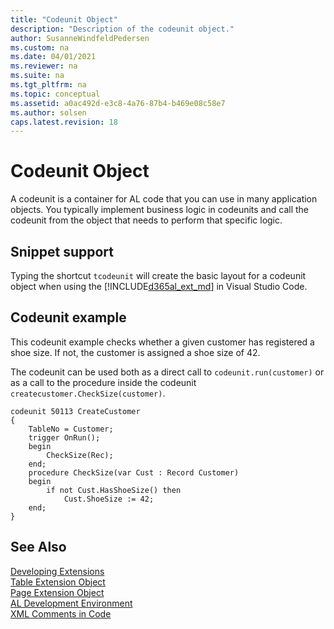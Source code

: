 ```yaml
---
title: "Codeunit Object"
description: "Description of the codeunit object."
author: SusanneWindfeldPedersen
ms.custom: na
ms.date: 04/01/2021
ms.reviewer: na
ms.suite: na
ms.tgt_pltfrm: na
ms.topic: conceptual
ms.assetid: a0ac492d-e3c8-4a76-87b4-b469e08c58e7
ms.author: solsen
caps.latest.revision: 18
---
```


# Codeunit Object
A codeunit is a container for AL code that you can use in many application objects. You typically implement business logic in codeunits and call the codeunit from the object that needs to perform that specific logic.

## Snippet support
Typing the shortcut `tcodeunit` will create the basic layout for a codeunit object when using the [!INCLUDE[d365al_ext_md](../includes/d365al_ext_md.md)] in Visual Studio Code.

## Codeunit example
This codeunit example checks whether a given customer has registered a shoe size. If not, the customer is assigned a shoe size of 42.

The codeunit can be used both as a direct call to `codeunit.run(customer)` or as a call to the procedure inside the codeunit `createcustomer.CheckSize(customer)`.

```AL
codeunit 50113 CreateCustomer
{
    TableNo = Customer;
    trigger OnRun();
    begin
        CheckSize(Rec);
    end;
    procedure CheckSize(var Cust : Record Customer)
    begin
        if not Cust.HasShoeSize() then
            Cust.ShoeSize := 42;
    end;
}
```

## See Also

[Developing Extensions](devenv-dev-overview.md)  
[Table Extension Object](devenv-table-ext-object.md)  
[Page Extension Object](devenv-page-ext-object.md)  
[AL Development Environment](devenv-reference-overview.md)  
[XML Comments in Code](devenv-xml-comments.md)
